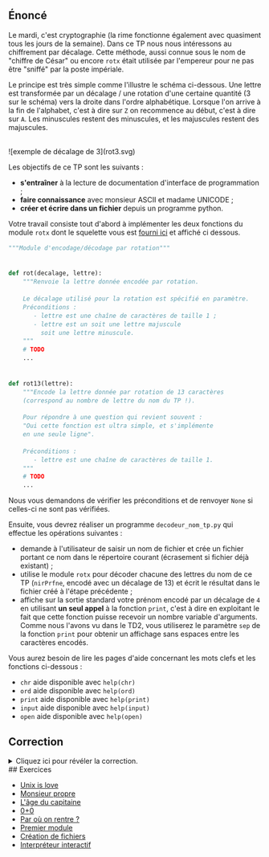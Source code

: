 ## Énoncé

Le mardi, c'est cryptographie (la rime fonctionne également avec quasiment tous les jours de la semaine).
Dans ce TP nous nous intéressons au chiffrement par décalage.
Cette méthode, aussi connue sous le nom de "chiffre de César" ou encore `rotx` était utilisée par l'empereur pour ne pas être "sniffé" par la poste impériale.

Le principe est très simple comme l'illustre le schéma ci-dessous.
Une lettre est transformée par un décalage / une rotation d'une certaine quantité (3 sur le schéma) vers la droite dans l'ordre alphabétique.
Lorsque l'on arrive à la fin de l'alphabet, c'est à dire sur `Z` on recommence au début, c'est à dire sur `A`.
Les minuscules restent des minuscules, et les majuscules restent des majuscules.

<br>
![exemple de décalage de 3](rot3.svg)

Les objectifs de ce TP sont les suivants :

- **s'entraîner** à la lecture de documentation d'interface de programmation ;
- **faire connaissance** avec monsieur ASCII et madame UNICODE ;
- **créer et écrire dans un fichier** depuis un programme python.

Votre travail consiste tout d'abord à implémenter les deux fonctions du module `rotx` dont le squelette vous est [fourni ici](rotx.py) et affiché ci dessous.

```python
"""Module d'encodage/décodage par rotation"""


def rot(decalage, lettre):
    """Renvoie la lettre donnée encodée par rotation.

    Le décalage utilisé pour la rotation est spécifié en paramètre.
    Préconditions :
       - lettre est une chaîne de caractères de taille 1 ;
       - lettre est un soit une lettre majuscule
         soit une lettre minuscule.
    """
    # TODO
    ...


def rot13(lettre):
    """Encode la lettre donnée par rotation de 13 caractères
    (correspond au nombre de lettre du nom du TP !).

    Pour répondre à une question qui revient souvent :
    "Oui cette fonction est ultra simple, et s'implémente
    en une seule ligne".

    Préconditions :
       - lettre est une chaîne de caractères de taille 1.
    """
    # TODO
    ...
```

Nous vous demandons de vérifier les préconditions et de renvoyer `None` si celles-ci ne sont pas vérifiées.

Ensuite, vous devrez réaliser un programme `decodeur_nom_tp.py` qui effectue les opérations suivantes :

- demande à l'utilisateur de saisir un nom de fichier et crée un fichier portant ce nom dans le répertoire courant (écrasement si fichier déjà existant) ;
- utilise le module `rotx` pour décoder chacune des lettres du nom de ce TP (`nirPrfne`, encodé avec un décalage de 13) et écrit le résultat dans le fichier créé à l'étape précédente ;
- affiche sur la sortie standard votre prénom encodé par un décalage de `4` en utilisant **un seul appel** à la fonction `print`, c'est à dire en exploitant le fait que cette fonction puisse recevoir un nombre variable d'arguments. Comme nous l'avons vu dans le TD2, vous utiliserez le paramètre `sep` de la fonction `print` pour obtenir un affichage sans espaces entre les caractères encodés.

Vous aurez besoin de lire les pages d'aide concernant les mots clefs et les fonctions ci-dessous :

- `chr` aide disponible avec `help(chr)`
- `ord` aide disponible avec `help(ord)`
- `print` aide disponible avec `help(print)`
- `input` aide disponible avec `help(input)`
- `open` aide disponible avec `help(open)`

## Correction
<details markdown="1">
<summary>Cliquez ici pour révéler la correction.</summary>
Voici le code d'une correction possible.

Fichier `rotx.py` :
```python
"""Module d'encodage/décodage par rotation"""


def rot(decalage, lettre):
    """Renvoie la lettre donnée encodée par rotation.

    Le décalage utilisé pour la rotation est spécifié en paramètre.
    Préconditions :
       - lettre est une chaîne de caractères de taille 1 ;
       - lettre est un soit une lettre majuscule
         soit une lettre minuscule.
    """

    # Vérification des préconditions
    if len(lettre) != 1:
        return None
    code_ascii = ord(lettre)
    est_majuscule = code_ascii >= ord("A") and code_ascii <= ord("Z")
    est_minuscule = code_ascii >= ord("a") and code_ascii <= ord("z")
    if not (est_majuscule or est_minuscule):
        return None

    # On rotationne
    if est_majuscule:
        premiere_lettre = "A"
    else:
        premiere_lettre = "a"
    code_ascii_normalise = code_ascii - ord(premiere_lettre)
    code_ascii_rotatione = (code_ascii_normalise + decalage) % 26 + ord(premiere_lettre)

    # On renvoie le caractère correspondant au nouveau code
    return chr(code_ascii_rotatione)



def rot13(lettre):
    """Encode la lettre donnée par rotation de 13 caractères
    (correspond au nombre de lettre du nom du TP !).

    Pour répondre à une question qui revient souvent :
    "Oui cette fonction est ultra simple, et s'implémente
    en une seule ligne".

    Préconditions :
       - lettre est une chaîne de caractères de taille 1.
    """
    return rot(13, lettre)
```

Fichier `decodeur_nom_tp.py` :
```python
#!/usr/bin/env python3
"""Décodeur du nom du tp"""

import rotx


def main():
    """point d'entrée du programme"""

    # On demande le nom du fichier à l'utilisateur
    nom_fichier = input(
        "Donnez le nom du fichier qui contiendra" ' le résultat puis taper "entrée":\n'
    )

    # On ouvre le fichier puis on écrit dedans
    # La version pythonique c'est "with open"
    # pour ne pas à avoir à faire close
    # mais ça cache plein de choses :
    #   - notion de context manager
    #   - surcharge de __enter()__
    #   - surcharge de __exit()__
    # et on ne veut rien cacher (pour le
    # moment au moins)
    fichier = open(nom_fichier, "w")
    fichier.write(rotx.rot13("n"))
    fichier.write(rotx.rot13("i"))
    fichier.write(rotx.rot13("r"))
    fichier.write(rotx.rot13("P"))
    fichier.write(rotx.rot13("r"))
    fichier.write(rotx.rot13("f"))
    fichier.write(rotx.rot13("n"))
    fichier.write(rotx.rot13("e"))

    # On ferme le fichier
    fichier.close()

    # On affiche l'encodage de son prénom
    # avec un rot 4 en utilisant un seul
    # appel à print et sans variable.
    # La fonction print accepte un nombre
    # variable d'arguments et un argument
    # optionnel sep
    print(
        rotx.rot(4, "M"), rotx.rot(4, "a"), rotx.rot(4, "n"), rotx.rot(4, "u"), sep=""
    )


main()

```

Une correction détaillée en vidéo est également disponible.
Attention, l'opérateur `with` de python est utilisé dans cette vidéo.
Cet opérateur, utilisé avec la fonction `open`, va se charger de garantir que le fichier sera fermé une fois que le flot de contrôle sortira du bloc associé.

<iframe src="https://videos.univ-grenoble-alpes.fr/video/12905-ensimag-bpi-correction-du-mini-projet-nirprfne/?is_iframe=true" width="640" height="360" style="padding: 0; margin: 0; border:0" allowfullscreen ></iframe>
</details>
## Exercices

- [Unix is love](/1-bases/travaux-pratiques/01-premiers-programmes/exercices/01-unixislove/index.html)
- [Monsieur propre](/1-bases/travaux-pratiques/01-premiers-programmes/exercices/02-monsieur-propre/index.html)
- [L'âge du capitaine](/1-bases/travaux-pratiques/01-premiers-programmes/exercices/03-age-du-capitaine/index.html)
- [0+0](/1-bases/travaux-pratiques/01-premiers-programmes/exercices/04-somme/index.html)
- [Par où on rentre ?](/1-bases/travaux-pratiques/01-premiers-programmes/exercices/05-par-ou-on-rentre/index.html)
- [Premier module](/1-bases/travaux-pratiques/01-premiers-programmes/exercices/06-modules/index.html)
- [Création de fichiers](/1-bases/travaux-pratiques/02-module-svg-and-co/exercices/01-ecriture-fichier/index.html)
- [Interpréteur interactif](/1-bases/travaux-pratiques/02-module-svg-and-co/exercices/05-interpreteur-interactif/index.html)

